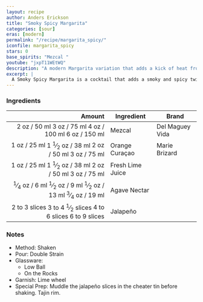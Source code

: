 ```yaml
---
layout: recipe
author: Anders Erickson
title: "Smoky Spicy Margarita"
categories: [sour]
eras: [modern]
permalink: "/recipe/margarita_spicy/"
iconfile: margarita_spicy
stars: 0
base_spirits: "Mezcal "
youtube: "jxpT11WEtWQ"
description: "A modern Margarita variation that adds a kick of heat from muddled jalapeños and often features a spicy salt rim."
excerpt: |
  A Smoky Spicy Margarita is a cocktail that adds a smoky and spicy twist to the classic margarita. It typically involves using mezcal instead of tequila, muddling in jalapeños for heat, and rimming the glass with a spicy salt mixture like chili powder and cayenne pepper.
---
```


### Ingredients

|        Amount | Ingredient       | Brand           |
| ------------: | ---------------- | --------------- |
|          <span class="onex active">2 oz  / 50 ml</span> <span class="onehalfx">3 oz  / 75 ml</span> <span class="twox">4 oz  / 100 ml</span> <span class="threex">6 oz  / 150 ml</span>| Mezcal           | Del Maguey Vida |
|          <span class="onex active">1 oz  / 25 ml</span> <span class="onehalfx">1 <sup>1</sup>&frasl;<sub>2</sub> oz  / 38 ml</span> <span class="twox">2 oz  / 50 ml</span> <span class="threex">3 oz  / 75 ml</span>| Orange Curaçao   | Marie Brizard   |
|          <span class="onex active">1 oz  / 25 ml</span> <span class="onehalfx">1 <sup>1</sup>&frasl;<sub>2</sub> oz  / 38 ml</span> <span class="twox">2 oz  / 50 ml</span> <span class="threex">3 oz  / 75 ml</span>| Fresh Lime Juice |
|       <span class="onex active"> <sup>1</sup>&frasl;<sub>4</sub> oz  / 6 ml</span> <span class="onehalfx"> <sup>1</sup>&frasl;<sub>2</sub> oz  / 9 ml</span> <span class="twox"> <sup>1</sup>&frasl;<sub>2</sub> oz  / 13 ml</span> <span class="threex"> <sup>3</sup>&frasl;<sub>4</sub> oz  / 19 ml</span>| Agave Nectar     |
| <span class="onex active">2 to 3 slices </span> <span class="onehalfx">3 to 4 <sup>1</sup>&frasl;<sub>2</sub> slices </span> <span class="twox">4 to 6 slices </span> <span class="threex">6 to 9 slices </span>| Jalapeño         |

### Notes

- Method: Shaken
- Pour: Double Strain
- Glassware:
  - Low Ball
  - On the Rocks
- Garnish: Lime wheel
- Special Prep: Muddle the jalapeño slices in the cheater tin before shaking. Tajin rim.

    
<script type="application/ld+json">
{
  "@context": "https://schema.org",
  "@type": "Recipe",
  "author": {
    "@type": "Person",
    "name": "{{ page.author }}"
    },
  "image": "{%- for page in page.categories limit: 1 %}{% assign cat = site.data.categories | where: "slug", page | first %}{{ site.url }}{{ site.baseurl}}/assets/images/category_{{cat.slug}}.svg{% endfor -%}",
  "description": "{{ page.excerpt | strip_html | replace: '"', "'" }}",
  "recipeIngredient": [
  " 2 oz Mezcal",
  " 1 oz Orange Curaçao",
  " 1 oz Fresh Lime Juice",
  "0.25 oz Agave Nectar",
  "2 to 3 slices Jalapeño"
    ],
  "name": "{{ page.title }}",
  "recipeInstructions": [
    {
      "@type": "HowToStep",
      "text": "- Method: Shaken"
    },
    {
      "@type": "HowToStep",
      "text": "- Pour: Double Strain"
    },
    {
      "@type": "HowToStep",
      "text": "- Glassware:"
    },
    {
      "@type": "HowToStep",
      "text": "  - Low Ball"
    },
    {
      "@type": "HowToStep",
      "text": "  - On the Rocks"
    },
    {
      "@type": "HowToStep",
      "text": "- Garnish: Lime wheel"
    },
    {
      "@type": "HowToStep",
      "text": "- Special Prep: Muddle the jalapeño slices in the cheater tin before shaking. Tajin rim."
    }
    ],
  "recipeYield": "1 cocktail",
  "recipeCategory": "cocktail",
  {% if page.stars and site.data.ratings[page.iconfile].ratings -%}"aggregateRating": {
   "@type": "AggregateRating",
   "ratingValue": "{%- include stars_metadata.html %}",
   "bestRating": "5",
   "reviewCount": "2"},{%- endif %}
  "recipeCuisine": "global",
  "prepTime": "PT20M",
  "cookTime": "PT15S",
  "keywords": "{{ page.title }}, cocktail, {{ page.eras }}, {%- include category_metadata.html -%}, {%- include spirits_metadata.html -%}"
}
</script>

    